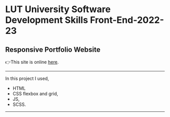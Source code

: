 <h1>LUT University Software Development Skills Front-End-2022-23</h1>
<h2>Responsive Portfolio Website</h2>
👉This site is online <a href="https://yasararslanproje1.netlify.app/" target="_blank">here</a>.
<hr>
In this project I used,

- HTML
- CSS flexbox and grid,
- JS,
- SCSS.
 <hr>
 

